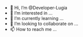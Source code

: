 - 👋 Hi, I’m @Developer-Lugia
- 👀 I’m interested in ...
- 🌱 I’m currently learning ...
- 💞️ I’m looking to collaborate on ...
- 📫 How to reach me ...

<!---
Developer-Lugia/Developer-Lugia is a ✨ special ✨ repository because its `README.md` (this file) appears on your GitHub profile.
You can click the Preview link to take a look at your changes.
--->
